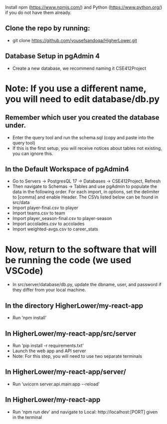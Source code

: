 Install npm (https://www.npmjs.com/) and Python (https://www.python.org/) if you do not have them already.

## Clone the repo by running:

- git clone https://github.com/yousefsandoqa/HigherLower.git

## Database Setup in pgAdmin 4

- Create a new database, we recommend naming it CSE412Project

# Note: If you use a different name, you will need to edit database/db.py

## Remember which user you created the database under.

- Enter the query tool and run the schema.sql (copy and paste into the query tool)
- If this is the first setup, you will receive notices about tables not existing, you can ignore this.

## In the Default Workspace of pgAdmin4

- Go to Servers → PostgresQL 17 → Databases → CSE412Project, Refresh
- Then navigate to Schemas → Tables and use pgAdmin to populate the data in the following order. For each import, in options, set the delimiter to [comma] and enable Header. The CSVs listed below can be found in src/data
- Import player-final.csv to player
- Import teams.csv to team
- Import player_season-final.csv to player-season
- Import accolades.csv to accolades
- Import weighted-avgs.csv to career_stats

# Now, return to the software that will be running the code (we used VSCode)

- In src/server/database/db.py, update the dbname, user, and password if they differ from your local machine.

## In the directory HigherLower/my-react-app

- Run ‘npm install’

## In HigherLower/my-react-app/src/server

- Run ‘pip install -r requirements.txt’
- Launch the web app and API server
- Note: For this step, you will need to use two separate terminals

## In HigherLower/my-react-app/server/

- Run ‘uvicorn server.api.main:app --reload’

## In HigherLower/my-react-app

- Run ‘npm run dev’ and navigate to Local: http://localhost:[PORT] given in the terminal
